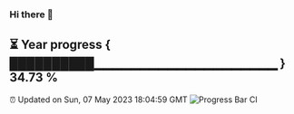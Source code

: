 ### Hi there 👋
⏳ Year progress { ██████████▁▁▁▁▁▁▁▁▁▁▁▁▁▁▁▁▁▁▁▁ } 34.73 %
---
⏰ Updated on Sun, 07 May 2023 18:04:59 GMT
![Progress Bar CI](https://github.com/Moyi321/Moyi321/workflows/Progress%20Bar%20CI/badge.svg)
